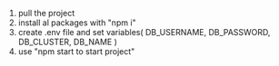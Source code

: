1. pull the project
2. install al packages with "npm i"
3. create .env file and set variables( DB_USERNAME, DB_PASSWORD, DB_CLUSTER, DB_NAME ) 
4. use "npm start to start project"